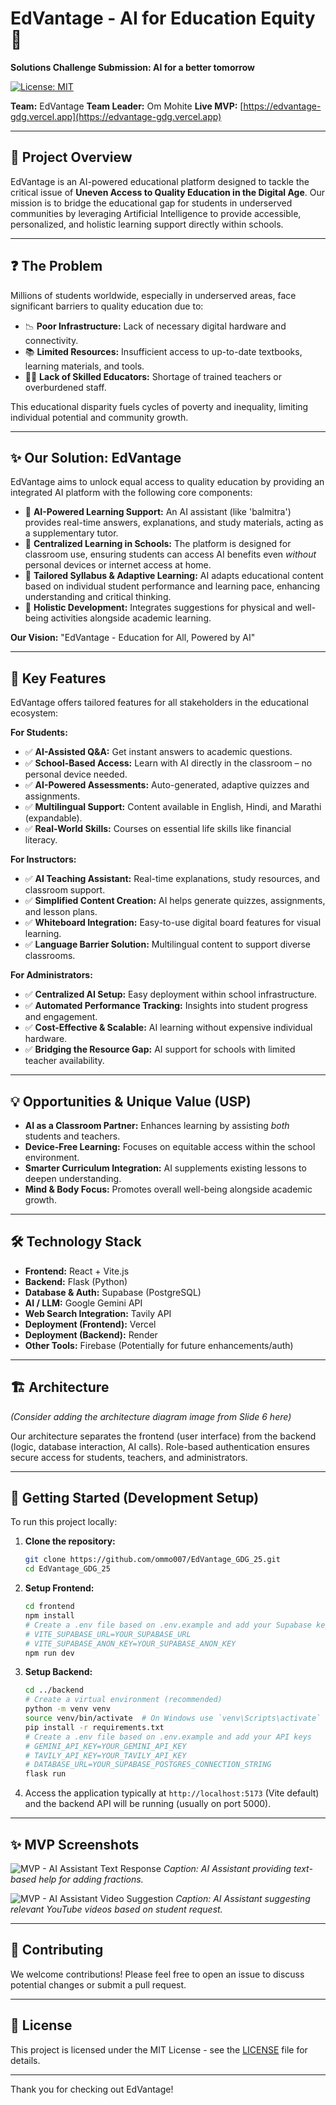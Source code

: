 # EdVantage - AI for Education Equity 🚀

**Solutions Challenge Submission: AI for a better tomorrow**

[![License: MIT](https://img.shields.io/badge/License-MIT-yellow.svg)](https://opensource.org/licenses/MIT)
<!-- Add other relevant badges here if you have them (e.g., build status, deployment status) -->

**Team:** EdVantage
**Team Leader:** Om Mohite
**Live MVP:** [https://edvantage-gdg.vercel.app](https://edvantage-gdg.vercel.app)

---

## 🎯 Project Overview

EdVantage is an AI-powered educational platform designed to tackle the critical issue of **Uneven Access to Quality Education in the Digital Age**. Our mission is to bridge the educational gap for students in underserved communities by leveraging Artificial Intelligence to provide accessible, personalized, and holistic learning support directly within schools.

---

## ❓ The Problem

Millions of students worldwide, especially in underserved areas, face significant barriers to quality education due to:

*   📉 **Poor Infrastructure:** Lack of necessary digital hardware and connectivity.
*   📚 **Limited Resources:** Insufficient access to up-to-date textbooks, learning materials, and tools.
*   🧑‍🏫 **Lack of Skilled Educators:** Shortage of trained teachers or overburdened staff.

This educational disparity fuels cycles of poverty and inequality, limiting individual potential and community growth.

---

## ✨ Our Solution: EdVantage

EdVantage aims to unlock equal access to quality education by providing an integrated AI platform with the following core components:

*   🤖 **AI-Powered Learning Support:** An AI assistant (like 'balmitra') provides real-time answers, explanations, and study materials, acting as a supplementary tutor.
*   🏫 **Centralized Learning in Schools:** The platform is designed for classroom use, ensuring students can access AI benefits even *without* personal devices or internet access at home.
*   🧠 **Tailored Syllabus & Adaptive Learning:** AI adapts educational content based on individual student performance and learning pace, enhancing understanding and critical thinking.
*   🤸 **Holistic Development:** Integrates suggestions for physical and well-being activities alongside academic learning.

**Our Vision:** "EdVantage - Education for All, Powered by AI"

---

## 🔑 Key Features

EdVantage offers tailored features for all stakeholders in the educational ecosystem:

**For Students:**
*   ✅ **AI-Assisted Q&A:** Get instant answers to academic questions.
*   ✅ **School-Based Access:** Learn with AI directly in the classroom – no personal device needed.
*   ✅ **AI-Powered Assessments:** Auto-generated, adaptive quizzes and assignments.
*   ✅ **Multilingual Support:** Content available in English, Hindi, and Marathi (expandable).
*   ✅ **Real-World Skills:** Courses on essential life skills like financial literacy.

**For Instructors:**
*   ✅ **AI Teaching Assistant:** Real-time explanations, study resources, and classroom support.
*   ✅ **Simplified Content Creation:** AI helps generate quizzes, assignments, and lesson plans.
*   ✅ **Whiteboard Integration:** Easy-to-use digital board features for visual learning.
*   ✅ **Language Barrier Solution:** Multilingual content to support diverse classrooms.

**For Administrators:**
*   ✅ **Centralized AI Setup:** Easy deployment within school infrastructure.
*   ✅ **Automated Performance Tracking:** Insights into student progress and engagement.
*   ✅ **Cost-Effective & Scalable:** AI learning without expensive individual hardware.
*   ✅ **Bridging the Resource Gap:** AI support for schools with limited teacher availability.

---

## 💡 Opportunities & Unique Value (USP)

*   **AI as a Classroom Partner:** Enhances learning by assisting *both* students and teachers.
*   **Device-Free Learning:** Focuses on equitable access within the school environment.
*   **Smarter Curriculum Integration:** AI supplements existing lessons to deepen understanding.
*   **Mind & Body Focus:** Promotes overall well-being alongside academic growth.

---

## 🛠️ Technology Stack

*   **Frontend:** React + Vite.js
*   **Backend:** Flask (Python)
*   **Database & Auth:** Supabase (PostgreSQL)
*   **AI / LLM:** Google Gemini API
*   **Web Search Integration:** Tavily API
*   **Deployment (Frontend):** Vercel
*   **Deployment (Backend):** Render
*   **Other Tools:** Firebase (Potentially for future enhancements/auth)

---

## 🏗️ Architecture

*(Consider adding the architecture diagram image from Slide 6 here)*


Our architecture separates the frontend (user interface) from the backend (logic, database interaction, AI calls). Role-based authentication ensures secure access for students, teachers, and administrators.

---

## 🚀 Getting Started (Development Setup)

To run this project locally:

1.  **Clone the repository:**
    ```bash
    git clone https://github.com/ommo007/EdVantage_GDG_25.git
    cd EdVantage_GDG_25
    ```

2.  **Setup Frontend:**
    ```bash
    cd frontend
    npm install
    # Create a .env file based on .env.example and add your Supabase keys, etc.
    # VITE_SUPABASE_URL=YOUR_SUPABASE_URL
    # VITE_SUPABASE_ANON_KEY=YOUR_SUPABASE_ANON_KEY
    npm run dev
    ```

3.  **Setup Backend:**
    ```bash
    cd ../backend
    # Create a virtual environment (recommended)
    python -m venv venv
    source venv/bin/activate  # On Windows use `venv\Scripts\activate`
    pip install -r requirements.txt
    # Create a .env file based on .env.example and add your API keys
    # GEMINI_API_KEY=YOUR_GEMINI_API_KEY
    # TAVILY_API_KEY=YOUR_TAVILY_API_KEY
    # DATABASE_URL=YOUR_SUPABASE_POSTGRES_CONNECTION_STRING
    flask run
    ```

4.  Access the application typically at `http://localhost:5173` (Vite default) and the backend API will be running (usually on port 5000).

---

## ✨ MVP Screenshots


![MVP - AI Assistant Text Response](<screenshots/Screenshot1.png>)
*Caption: AI Assistant providing text-based help for adding fractions.*

![MVP - AI Assistant Video Suggestion](<screenshots/Screenshot2.png>)
*Caption: AI Assistant suggesting relevant YouTube videos based on student request.*

---

## 🤝 Contributing

We welcome contributions! Please feel free to open an issue to discuss potential changes or submit a pull request.

---

## 📄 License

This project is licensed under the MIT License - see the [LICENSE](LICENSE) file for details.

---

Thank you for checking out EdVantage!
